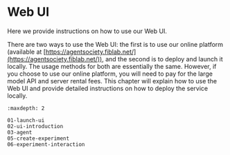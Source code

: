 # Web UI

Here we provide instructions on how to use our Web UI.

There are two ways to use the Web UI: the first is to use our online platform (available at [https://agentsociety.fiblab.net/](https://agentsociety.fiblab.net/)), and the second is to deploy and launch it locally. The usage methods for both are essentially the same. However, if you choose to use our online platform, you will need to pay for the large model API and server rental fees. This chapter will explain how to use the Web UI and provide detailed instructions on how to deploy the service locally.

```{toctree}
:maxdepth: 2

01-launch-ui
02-ui-introduction
03-agent
05-create-experiment
06-experiment-interaction
```